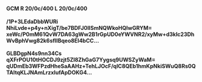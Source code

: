 #### GCM R 20/0c/400 L 20/0c/400
**/1P+3LEdaDbbWURi**<br/>**NhiLvde+p4y+nXigT/be7BDFJ0lISmNQWkoHQIwGRYM=**<br/>**xeWc/P0mM61QvW7DA63gWw2B1rGpUD0eYWVNR2/xyMw+d3kIc23DhWvBphVwg82k6sfIIBqeo8El4bCC...**<br/><br/>
**GLBDgpN4s9nn34Cs**<br/>**qXFrPOU10tHOCDJ9zjt5Zl8ZhGaG7Yygsq9UWSZyWaM=**<br/>**qUDmEb3WFPzdHheSaAAHz+TehLJOcF/qIC8QEb1hmKpNkiSWuQ8Rs0QTAItqKLJNAmLrzxIufApDOKG4...**